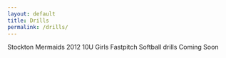 ```yaml
---
layout: default
title: Drills
permalink: /drills/
---
```


Stockton Mermaids 2012 10U Girls Fastpitch Softball drills Coming Soon
